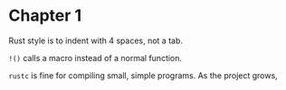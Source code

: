 # Chapter 1
Rust style is to indent with 4 spaces, not a tab.

`!()` calls a macro instead of a normal function.

`rustc` is fine for compiling small, simple programs. As the project grows, 
